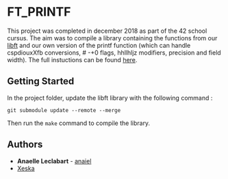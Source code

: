# FT_PRINTF

This project was completed in december 2018 as part of the 42 school cursus. The aim was to compile a library containing the functions from our [libft](https://github.com/anaiel/libft) and our own version of the printf function (which can handle cspdiouxXfb conversions, # -+0 flags, hhllhljz modifiers, precision and field width). The full instuctions can be found [here](https://github.com/fpetras/42-subjects/blob/master/ft_printf.en.pdf).

## Getting Started

In the project folder, update the libft library with the following command :
```
git submodule update --remote --merge
```
Then run the `make` command to compile the library.

## Authors

* **Anaelle Leclabart** - [anaiel](https://github.com/anaiel)
* [Xeska](https://github.com/Xeska)
